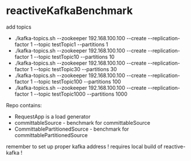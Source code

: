 # reactiveKafkaBenchmark

add topics
<ul>
<li>./kafka-topics.sh --zookeeper 192.168.100.100 --create --replication-factor 1 --topic testTopic1 --partitions 1</li>
<li>./kafka-topics.sh --zookeeper 192.168.100.100 --create --replication-factor 1 --topic testTopic10 --partitions 10</li>
<li>./kafka-topics.sh --zookeeper 192.168.100.100 --create --replication-factor 1 --topic testTopic30 --partitions 30</li>
<li>./kafka-topics.sh --zookeeper 192.168.100.100 --create --replication-factor 1 --topic testTopic100 --partitions 100</li>
<li>./kafka-topics.sh --zookeeper 192.168.100.100 --create --replication-factor 1 --topic testTopic1000 --partitions 1000</li>
</ul>

Repo contains:
<ul>
<li>RequestApp is a load generator</li>
<li>committableSource - benchmark for committableSource</li>
<li>CommittablePartitionedSource - benchmark for committablePartitionedSource</li>
</ul>

remember to set up proper kafka address !
requires local build of reactive-kafka !
